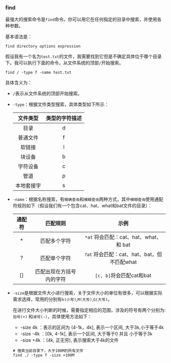 ### find

最强大的搜索命令是`find`命令。你可以用它在任何指定的目录中搜索，并使用各种参数。

基本语法是：

```shell
find directory options expression
```

假设我有一个名为`test.txt`的文件，我需要找到它但是不确定具体位于哪个目录下。我可以执行下面的命令，从文件系统的顶部`/`开始搜索。

```shell
find / -type f -name test.txt
```

具体含义为：

- `/`表示从文件系统的顶部开始搜索。

- `-type`：根据文件类型搜索，具体类型如下所示：

  |  文件类型  | 类型的字符描述 |
  | :--------: | :------------: |
  |    目录    |       d        |
  |  普通文件  |       f        |
  |   软链接   |       l        |
  |   块设备   |       b        |
  |  字符设备  |       c        |
  |    管道    |       p        |
  | 本地套接字 |       s        |

- `-name`：根据名称搜索，有`精确查询`和`模糊查询`两种方式，其中`模糊查询`使用通配符规则如下（假设我们有一个包含cat、hat、what和bat文件的目录）：

  | 通配符 |         匹配规则         |                    示例                     |
  | :----: | :----------------------: | :-----------------------------------------: |
  |   *    |       匹配多个字符       |   `*at` 将会匹配：cat、hat、what、和 bat    |
  |   ?    |       匹配单个字符       | `?at` 将会匹配：cat、hat、bat，但不匹配what |
  |   []   | 匹配出现在方括号内的字符 |          `[c, b]`将会匹配cat和bat           |

- `-size`是根据文件大小进行搜索，关于文件大小的单位有很多，可以根据实际需求选择，常用的分别有`k(小写)`,`M(大写)`,`G(大写)`。

  在进行文件大小判断的时候，需要指定相应的范围，涉及的符号有两个分别为: `加号(+)` 和`减号(-)`，具体使用方法如下：

  - -size 4k ：表示的区间为 (4-1k，4k], 表示一个区间, 大于3k,小于等于4k
  - -size -4k ：[0k, 4-1k], 表示一个区间, 大于等于0 并且 小于等于3k
  - -size +4k ：(4k, 正无穷), 表示搜索大于4k的文件

  ```shell
  # 搜索当前目录下，大于100M的所有文件
  find ./ -type f -size +100M
  ```



